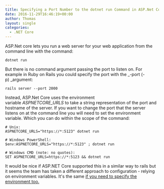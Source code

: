 ```yaml
---
title: Specifying a Port Number to the dotnet run Command in ASP.Net Core
date: 2016-11-29T16:46:19+00:00
author: Thomas
layout: single
categories:
  - .NET Core
---
```

ASP.Net core lets you run a web server for your web application from the command line with the command:

`dotnet run`

But there is no command argument passing the port to listen on. For example in Ruby on Rails you could specify the port with the _-port (-p) _argument:

`rails server --port 2000`

Instead, ASP.Net Core uses the environment variable _ASPNETCORE_URLS_ to take a string representation of the port and hostname of the server. If you want to change the port that the server listens on at the command line you will need to set the environment variable. Which you can do within the scope of the command:

```
# Unix:
ASPNETCORE_URLS="https://*:5123" dotnet run

# Windows PowerShell:
$env:ASPNETCORE_URLS="https://*:5123" ; dotnet run

# Windows CMD (note: no quotes):
SET ASPNETCORE_URLS=https://*:5123 && dotnet run
```

It would be nice if ASP.NET Core supported this in a similar way to rails but it seems the team has taken a different approach to configuration - relying on environment variables. It's the same [if you need to specify the environment too.](http://andrewlock.net/how-to-set-the-hosting-environment-in-asp-net-core/)